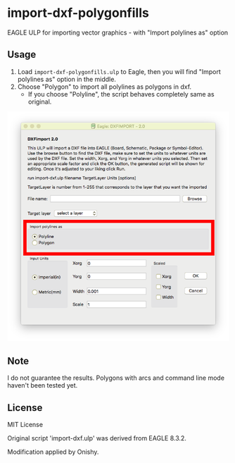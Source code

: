 # import-dxf-polygonfills
EAGLE ULP for importing vector graphics - with "Import polylines as" option

## Usage

1. Load `import-dxf-polygonfills.ulp`  to Eagle, then you will find "Import polylines as" option in the middle.
2. Choose "Polygon" to import all polylines as polygons in dxf.
   * If you choose "Polyline", the script behaves completely same as original.

![Screenshot](./screenshot.png)

## Note

I do not guarantee the results. Polygons with arcs and command line mode haven't been tested yet.



## License

MIT License

Original script 'import-dxf.ulp' was derived from EAGLE 8.3.2.

Modification applied by Onishy.
